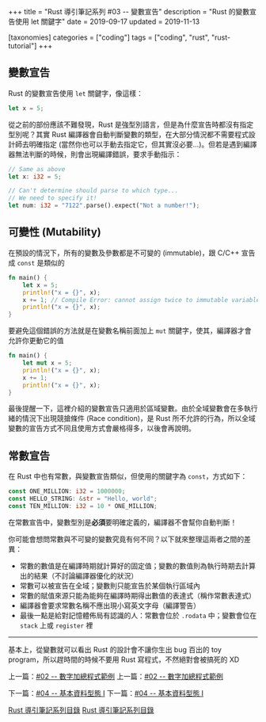 +++
title = "Rust 導引筆記系列 #03 -- 變數宣告"
description = "Rust 的變數宣告使用 let 關鍵字"
date = 2019-09-17
updated = 2019-11-13

[taxonomies]
categories = ["coding"]
tags = ["coding", "rust", "rust-tutorial"]
+++

## 變數宣告

Rust 的變數宣告使用 `let` 關鍵字，像這樣：

```rust
let x = 5;
```

從之前的部份應該不難發現，Rust 是強型別語言，但是為什麼宣告時都沒有指定型別呢？其實 Rust 編譯器會自動判斷變數的類型，在大部分情況都不需要程式設計師去明確指定 (當然你也可以手動去指定它，但其實沒必要...)。但若是遇到編譯器無法判斷的時候，則會出現編譯錯誤，要求手動指示：

```rust
// Same as above
let x: i32 = 5;

// Can't determine should parse to which type...
// We need to specify it!
let num: i32 = "7122".parse().expect("Not a number!");
```

## 可變性 (Mutability)

在預設的情況下，所有的變數及參數都是不可變的 (immutable)，跟 C/C++ 宣告成 `const` 是類似的

```rust
fn main() {
    let x = 5;
    println!("x = {}", x);
    x += 1; // Compile Error: cannot assign twice to immutable variable x
    println!("x = {}", x);
}
```

要避免這個錯誤的方法就是在變數名稱前面加上 `mut` 關鍵字，使其，編譯器才會允許你更動它的值

```rust
fn main() {
    let mut x = 5;
    println!("x = {}", x);
    x += 1;
    println!("x = {}", x);
}
```

最後提醒一下，這裡介紹的變數宣告只適用於區域變數。由於全域變數會在多執行緒的情況下出現競搶條件 (Race condition)，是 Rust 所不允許的行為，所以全域變數的宣告方式不同且使用方式會嚴格得多，以後會再說明。

## 常數宣告

在 Rust 中也有常數，與變數宣告類似，但使用的關鍵字為 `const`，方式如下：

```rust
const ONE_MILLION: i32 = 1000000;
const HELLO_STRING: &str = "Hello, world";
const TEN_MILLION: i32 = 10 * ONE_MILLION;
```

在常數宣告中，變數型別是**必須**要明確定義的，編譯器不會幫你自動判斷！

你可能會想問常數與不可變的變數究竟有何不同？以下就來整理這兩者之間的差異：

- 常數的數值是在編譯時期就計算好的固定值；變數的數值則為執行時期去計算出的結果（不討論編譯器優化的狀況）
- 常數可以被宣告在全域；變數則只能宣告於某個執行區域內
- 常數的賦值來源只能為能夠在編譯時期得出數值的表達式（稱作常數表達式）
- 編譯器會要求常數名稱不應出現小寫英文字母（編譯警告）
- 最後一點是給對記憶體佈局有認識的人：常數會位於 `.rodata` 中；變數會位在 `stack` 上或 `register` 裡

---

基本上，從變數就可以看出 Rust 的設計會不讓你生出 bug 百出的 toy program，所以趕時間的時候不要用 Rust 寫程式，不然絕對會被搞死的 XD

上一篇：[#02 -- 數字加總程式範例](@/posts/2019-09-13-rust-tutorial-2.md)
上一篇：[#02 -- 數字加總程式範例](@/posts/2019-09-13-rust-tutorial-2.md)

下一篇：[#04 -- 基本資料型態 I](@/posts/2019-09-21-rust-tutorial-4.md)
下一篇：[#04 -- 基本資料型態 I](@/posts/2019-09-21-rust-tutorial-4.md)

[Rust 導引筆記系列目錄](@/pages/2019-09-07-rust-index.md)
[Rust 導引筆記系列目錄](@/pages/2019-09-07-rust-index.md)
